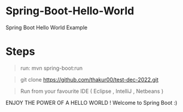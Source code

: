 # Spring-Boot-Hello-World
Spring Boot Hello World Example 


# Steps
> run: mvn spring-boot:run

> git clone https://github.com/thakur00/test-dec-2022.git

> Run from your favourite IDE ( Eclipse , IntelliJ , Netbeans )

ENJOY THE POWER OF A HELLO WORLD ! Welcome to Spring Boot :)
